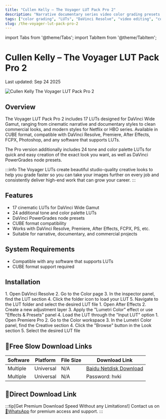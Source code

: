 ```yaml
---
title: "Cullen Kelly – The Voyager LUT Pack Pro 2"
description: "Narrative documentary series video color grading presets with DaVinci Resolve nodes. Includes 17 LUTs for cinematic storytelling and clean commercial styles."
tags: ["color grading", "LUTs", "DaVinci Resolve", "video editing", "color correction", "cinematic LUTs", "post production", "video color presets"]
slug: /the-voyager-lut-pack-pro-2
---
```


import Tabs from '@theme/Tabs';
import TabItem from '@theme/TabItem';

# Cullen Kelly – The Voyager LUT Pack Pro 2

<time className="post-meta">Last updated: Sep 24 2025</time>

<div style={{textAlign: 'center', margin: '2rem 0'}}>
  <img src="https://www.gfxcamp.com/wp-content/uploads/2025/09/Cullen-Kelly-The-Voyager-LUT-Pack-Pro-2.jpg" alt="Cullen Kelly The Voyager LUT Pack Pro 2" style={{maxWidth: '600px', height: 'auto'}} />
</div>

## Overview

The Voyager LUT Pack Pro 2 includes 17 LUTs designed for DaVinci Wide Gamut, ranging from cinematic narrative and documentary styles to clean commercial looks, and modern styles for Netflix or HBO series. Available in CUBE format, compatible with DaVinci Resolve, Premiere, After Effects, FCPX, Photoshop, and any software that supports LUTs.

The Pro version additionally includes 24 tone and color palette LUTs for quick and easy creation of the exact look you want, as well as DaVinci PowerGrades node presets.

:::info
The Voyager LUTs create beautiful studio-quality creative looks to help you grade faster so you can take your images further on every job and consistently deliver high-end work that can grow your career.
:::

## Features

- 17 cinematic LUTs for DaVinci Wide Gamut
- 24 additional tone and color palette LUTs
- DaVinci PowerGrades node presets
- CUBE format compatibility
- Works with DaVinci Resolve, Premiere, After Effects, FCPX, PS, etc.
- Suitable for narrative, documentary, and commercial projects

## System Requirements

- Compatible with any software that supports LUTs
- CUBE format support required

## Installation

<Tabs>
<TabItem value="resolve" label="DaVinci Resolve">
  1. Open DaVinci Resolve
  2. Go to the Color page
  3. In the inspector panel, find the LUT section
  4. Click the folder icon to load your LUT
  5. Navigate to the LUT folder and select the desired LUT file
</TabItem>
<TabItem value="ae" label="After Effects">
  1. Open After Effects
  2. Create a new adjustment layer
  3. Apply the "Lumetri Color" effect or use "Effects & Presets" panel
  4. Load the LUT through the "Input LUT" option
</TabItem>
<TabItem value="pr" label="Premiere Pro">
  1. Open Premiere Pro
  2. Go to the Color workspace
  3. In the Lumetri Color panel, find the Creative section
  4. Click the "Browse" button in the Look section
  5. Select the desired LUT file
</TabItem>
</Tabs>

## 🐌Free Slow Download Links

| Software | Platform | File Size | Download Link |
|----------|----------|-----------|---------------|
| Multiple | Universal | N/A | [Baidu Netdisk Download](https://pan.baidu.com/s/1prMCrU1lnesIEA0tSsMU5Q?pwd=hvki) |
| Multiple | Universal | N/A | Password: hvki |

## 🚀Direct Download Link
:::tip[Get Premium Download Speed Without any Limitations!]
Contact us on [💬WhatsApp](https://wa.me/+8613237610083) for premium  access and support.
:::